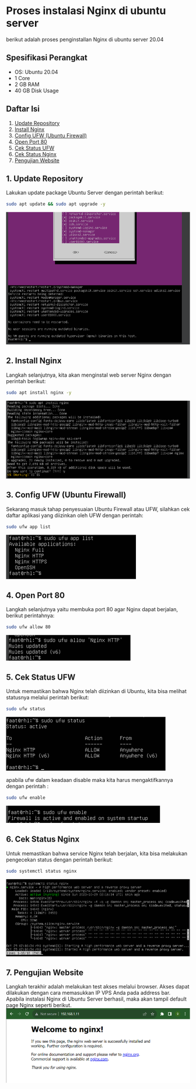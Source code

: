 # Proses instalasi Nginx di ubuntu server
berikut adalah proses penginstallan Nginx di ubuntu server 20.04
## Spesifikasi Perangkat
- OS: Ubuntu 20.04
- 1 Core
- 2 GB RAM
- 40 GB Disk Usage

## Daftar Isi
1. [Update Repository](#1-update-repository)
2. [Install Nginx](#2-install-nginx)
3. [Config UFW (Ubuntu Firewall)](#3-config-ufw-ubuntu-firewall)
4. [Open Port 80](#4-open-port-80)
5. [Cek Status UFW](#5-cek-status-ufw)
6. [Cek Status Nginx](#6-cek-status-nginx)
7. [Pengujian Website](#7-pengujian-website)

## 1. Update Repository
Lakukan update package Ubuntu Server dengan perintah berikut:
```bash
sudo apt update && sudo apt upgrade -y
```
![lakukan update dan upgrade.png](https://github.com/Syafaat03/Apache-Hadoop-and-Nginx-installation/blob/68466708f0307f1a0871f2be9173ac2c2e2170e6/lakukan%20update%20dan%20upgrade.png)

## 2. Install Nginx
Langkah selanjutnya, kita akan menginstal web server Nginx dengan perintah berikut:
```bash
sudo apt install nginx -y
```
![install nginx.png](https://github.com/Syafaat03/Apache-Hadoop-and-Nginx-installation/blob/68466708f0307f1a0871f2be9173ac2c2e2170e6/install%20nginx.png)

## 3. Config UFW (Ubuntu Firewall)
Sekarang masuk tahap penyesuaian Ubuntu Firewall atau UFW, silahkan cek daftar aplikasi yang diizinkan oleh UFW dengan perintah:
```bash
sudo ufw app list
```
![config ufw.png](https://github.com/Syafaat03/Apache-Hadoop-and-Nginx-installation/blob/68466708f0307f1a0871f2be9173ac2c2e2170e6/config%20ufw.png)

## 4. Open Port 80
Langkah selanjutnya yaitu membuka port 80 agar Nginx dapat berjalan, berikut perintahnya:
```bash
sudo ufw allow 80
```
![open port 80.png](https://github.com/Syafaat03/Apache-Hadoop-and-Nginx-installation/blob/68466708f0307f1a0871f2be9173ac2c2e2170e6/open%20port%2080.png)

## 5. Cek Status UFW
Untuk memastikan bahwa Nginx telah diizinkan di Ubuntu, kita bisa melihat statusnya melalui perintah berikut:
```bash
sudo ufw status
```
![cek ufw.png](https://github.com/Syafaat03/Apache-Hadoop-and-Nginx-installation/blob/68466708f0307f1a0871f2be9173ac2c2e2170e6/cek%20ufw.png)

apabila ufw dalam keadaan disable maka kita harus mengaktifkannya dengan perintah :
```bash
sudo ufw enable
```
![aktifkan ufw.png](https://github.com/Syafaat03/Apache-Hadoop-and-Nginx-installation/blob/1762c3d40c2cb9d7585301ac79b6fa84dd656027/aktifkan%20ufw.png)

## 6. Cek Status Nginx
Untuk memastikan bahwa service Nginx telah berjalan, kita bisa melakukan pengecekan status dengan perintah berikut:
```bash
sudo systemctl status nginx
```
![cek status nginx.png](https://github.com/Syafaat03/Apache-Hadoop-and-Nginx-installation/blob/68466708f0307f1a0871f2be9173ac2c2e2170e6/cek%20status%20nginx.png)


## 7. Pengujian Website
Langkah terakhir adalah melakukan test akses melalui browser. Akses dapat dilakukan dengan cara memasukkan IP VPS Anda pada address bar.
Apabila instalasi Nginx di Ubuntu Server berhasil, maka akan tampil default page Nginx seperti berikut.
![tes website.png](https://github.com/Syafaat03/Apache-Hadoop-and-Nginx-installation/blob/1762c3d40c2cb9d7585301ac79b6fa84dd656027/tes%20website.png)
